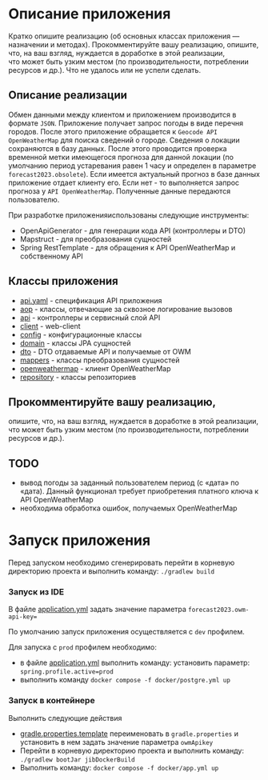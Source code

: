 # Описание приложения

Кратко опишите реализацию (об основных классах приложения — назначении и методах). Прокомментируйте вашу реализацию,
опишите, что, на ваш взгляд, нуждается в доработке в этой реализации,  
что может быть узким местом (по производительности, потреблении ресурсов и др.). Что не удалось или не успели сделать.

## Описание реализации

Обмен данными между клиентом и приложением производится в формате `JSON`. Приложение получает запрос погоды в виде
перечня городов. После этого приложение обращается к `Geocode API OpenWeatherMap`
для поиска сведений о городе. Сведения о локации сохраняются в базу данных. После этого проводится проверка временной
метки имеющегося прогноза для данной локации (по умолчанию период устаревания равен 1 часу и определен в
параметре `forecast2023.obsolete`). Если имеется актуальный прогноз в базе данных приложение отдает клиенту его. Если
нет - то выполняется запрос прогноза у `API OpenWeatherMap`. Полученные данные передаются пользователю.

При разработке приложенияиспользованы следующие инструменты:

* OpenApiGenerator - для генерации кода API (контроллеры и DTO)
* Mapstruct - для преобразования сущностей
* Spring RestTemplate - для обращения к API OpenWeatherMap и собственному API

## Классы приложения

* [api.yaml](src%2Fmain%2Fresources%2Fstatic%2Fapi.yaml) - спецификация API приложения
* [aop](src%2Fmain%2Fjava%2Fvitaliiev%2Fforecast2023%2Faop) - классы, отвечающие за сквозное логирование вызовов
* [api](src/main/java/vitaliiev/forecast2023/api) - контроллеры и сервисный слой API
* [client](src%2Fmain%2Fjava%2Fvitaliiev%2Fforecast2023%2Fclient) - web-client
* [config](src%2Fmain%2Fjava%2Fvitaliiev%2Fforecast2023%2Fconfig) - конфигурационные классы
* [domain](src%2Fmain%2Fjava%2Fvitaliiev%2Fforecast2023%2Fdomain) - классы JPA сущностей
* [dto](src%2Fmain%2Fjava%2Fvitaliiev%2Fforecast2023%2Fdto) - DTO отдаваемые API и получаемые от OWM
* [mappers](src%2Fmain%2Fjava%2Fvitaliiev%2Fforecast2023%2Fmappers) - классы преобразования сущностей
* [openweathermap](src%2Fmain%2Fjava%2Fvitaliiev%2Fforecast2023%2Fopenweathermap) - клиент OpenWeatherMap
* [repository](src%2Fmain%2Fjava%2Fvitaliiev%2Fforecast2023%2Frepository) - классы репозиториев

## Прокомментируйте вашу реализацию,

опишите, что, на ваш взгляд, нуждается в доработке в этой реализации,  
что может быть узким местом (по производительности, потреблении ресурсов и др.).

## TODO

* вывод погоды за заданный пользователем период (с «дата» по «дата). Данный функционал требует приобретения платного
  ключа к API OpenWeatherMap
* необходима обработка ошибок, получаемых OpenWeatherMap

# Запуск приложения

Перед запуском необходимо сгенерировать перейти в корневую директорию проекта и выполнить команду: `./gradlew build`

### Запуск из IDE

В файле [application.yml](src/main/resources/application.yml) задать значение параметра
`forecast2023.owm-api-key=`

По умолчанию запуск приложения осуществляется с `dev` профилем.

Для запуска c `prod` профилем необходимо:

* в файле [application.yml](src/main/resources/application.yml) выполнить команду: установить
  параметр: `spring.profile.active=prod`
* выполнить команду `docker compose -f docker/postgre.yml up`

### Запуск в контейнере

Выполнить следующие действия

* [gradle.properties.template](gradle.properties.template) переименовать в `gradle.properties` и установить в нем
  задать значение параметра `owmApikey`
* Перейти в корневую директорию проекта и выполнить команду: `./gradlew bootJar jibDockerBuild`
* Выполнить команду: `docker compose -f docker/app.yml up`
